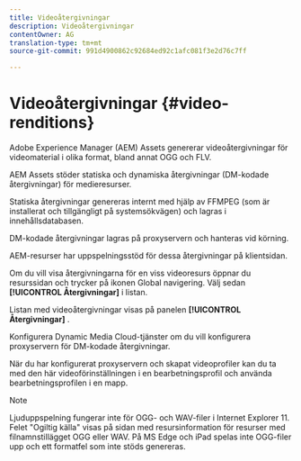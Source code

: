 ```yaml
---
title: Videoåtergivningar
description: Videoåtergivningar
contentOwner: AG
translation-type: tm+mt
source-git-commit: 991d4900862c92684ed92c1afc081f3e2d76c7ff

---
```



# Videoåtergivningar {#video-renditions}

Adobe Experience Manager (AEM) Assets genererar videoåtergivningar för videomaterial i olika format, bland annat OGG och FLV.

AEM Assets stöder statiska och dynamiska återgivningar (DM-kodade återgivningar) för medieresurser.

Statiska återgivningar genereras internt med hjälp av FFMPEG (som är installerat och tillgängligt på systemsökvägen) och lagras i innehållsdatabasen.

DM-kodade återgivningar lagras på proxyservern och hanteras vid körning.

AEM-resurser har uppspelningsstöd för dessa återgivningar på klientsidan.

Om du vill visa återgivningarna för en viss videoresurs öppnar du resurssidan och trycker på ikonen Global navigering. Välj sedan **[!UICONTROL Återgivningar]** i listan.

Listan med videoåtergivningar visas på panelen **[!UICONTROL Återgivningar]** .

Konfigurera Dynamic Media Cloud-tjänster om du vill konfigurera proxyservern för DM-kodade återgivningar.

<!-- To generate video renditions with desired parameters, [create a corresponding video profile](video-profiles.md). -->

När du har konfigurerat proxyservern och skapat videoprofiler kan du ta med den här videoförinställningen i en bearbetningsprofil och använda bearbetningsprofilen i en mapp.

>[!NOTE]
>
>Ljuduppspelning fungerar inte för OGG- och WAV-filer i Internet Explorer 11. Felet &quot;Ogiltig källa&quot; visas på sidan med resursinformation för resurser med filnamnstillägget OGG eller WAV. På MS Edge och iPad spelas inte OGG-filer upp och ett formatfel som inte stöds genereras.